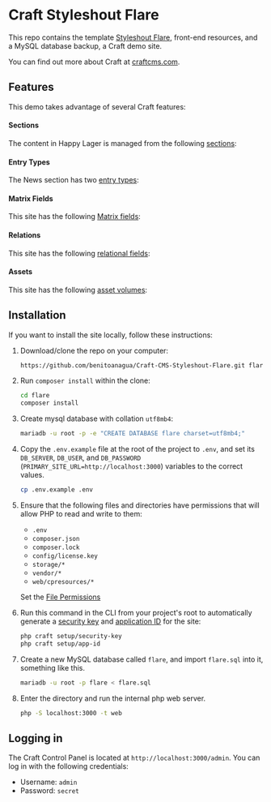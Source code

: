 # Craft Styleshout Flare

This repo contains the template [Styleshout Flare](https://www.styleshout.com/free-templates/flare/), front-end resources, and a MySQL database backup, a Craft demo site.

You can find out more about Craft at [craftcms.com](https://craftcms.com/).

## Features

This demo takes advantage of several Craft features:

#### Sections

The content in Happy Lager is managed from the following [sections](https://docs.craftcms.com/v3/sections-and-entries.html#sections):

#### Entry Types

The News section has two [entry types](https://docs.craftcms.com/v3/sections-and-entries.html#entry-types):

#### Matrix Fields

This site has the following [Matrix fields](https://docs.craftcms.com/v3/matrix-fields.html):

#### Relations

This site has the following [relational fields](https://docs.craftcms.com/v3/relations.html#terminology):

#### Assets

This site has the following [asset volumes](https://docs.craftcms.com/v3/assets.html):

## Installation

If you want to install the site locally, follow these instructions:

1. Download/clone the repo on your computer:

   ```bash
   https://github.com/benitoanagua/Craft-CMS-Styleshout-Flare.git flare
   ```

2. Run `composer install` within the clone:

   ```bash
   cd flare
   composer install
   ```

3. Create mysql database with collation `utf8mb4`:

   ```bash
   mariadb -u root -p -e "CREATE DATABASE flare charset=utf8mb4;"
   ```

4. Copy the `.env.example` file at the root of the project to `.env`, and set its `DB_SERVER`, `DB_USER`, and `DB_PASSWORD` (`PRIMARY_SITE_URL=http://localhost:3000`) variables to the correct values.

   ```bash
   cp .env.example .env
   ```

5. Ensure that the following files and directories have permissions that will allow PHP to read and write to them:

   - `.env`
   - `composer.json`
   - `composer.lock`
   - `config/license.key`
   - `storage/*`
   - `vendor/*`
   - `web/cpresources/*`

   Set the [File Permissions](https://craftcms.com/docs/3.x/installation.html#directory-structure)

6. Run this command in the CLI from your project's root to automatically generate a [security key](https://craftcms.com/docs/3.x/installation.html#set-the-key-from-your-terminal) and [application ID](https://craftcms.com/docs/3.x/config/#cache-component) for the site:

   ```bash
   php craft setup/security-key
   php craft setup/app-id
   ```

7. Create a new MySQL database called `flare`, and import `flare.sql` into it, something like this.

   ```bash
   mariadb -u root -p flare < flare.sql
   ```

8. Enter the directory and run the internal php web server.

   ```bash
   php -S localhost:3000 -t web
   ```

## Logging in

The Craft Control Panel is located at `http://localhost:3000/admin`. You can log in with the following credentials:

- Username: `admin`
- Password: `secret`
